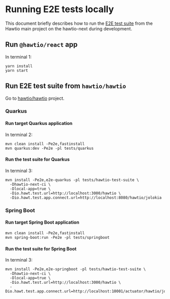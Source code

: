 # Running E2E tests locally

This document briefly describes how to run the [E2E test suite](https://github.com/hawtio/hawtio/tree/4.x/tests/hawtio-test-suite) from the Hawtio main project on the hawtio-next during development.

## Run `@hawtio/react` app

In terminal 1:

```console
yarn install
yarn start
```

## Run E2E test suite from `hawtio/hawtio`

Go to [hawtio/hawtio](https://github.com/hawtio/hawtio) project.

### Quarkus

#### Run target Quarkus application

In terminal 2:

```console
mvn clean install -Pe2e,fastinstall
mvn quarkus:dev -Pe2e -pl tests/quarkus
```

#### Run the test suite for Quarkus

In terminal 3:

```console
mvn install -Pe2e,e2e-quarkus -pl tests/hawtio-test-suite \
  -Dhawtio-next-ci \
  -Dlocal-app=true \
  -Dio.hawt.test.url=http://localhost:3000/hawtio \
  -Dio.hawt.test.app.connect.url=http://localhost:8080/hawtio/jolokia
```

### Spring Boot

#### Run target Spring Boot application

```console
mvn clean install -Pe2e,fastinstall
mvn spring-boot:run -Pe2e -pl tests/springboot
```

#### Run the test suite for Spring Boot

In terminal 3:

```console
mvn install -Pe2e,e2e-springboot -pl tests/hawtio-test-suite \
  -Dhawtio-next-ci \
  -Dlocal-app=true \
  -Dio.hawt.test.url=http://localhost:3000/hawtio \
  -Dio.hawt.test.app.connect.url=http://localhost:10001/actuator/hawtio/jolokia
```

